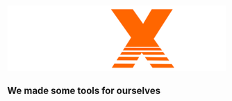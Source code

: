 ![](https://raw.githubusercontent.com/jpxs-intl/.github/main/profile/jpxsLogoWhiteTransparent.png)

## We made some tools for ourselves
